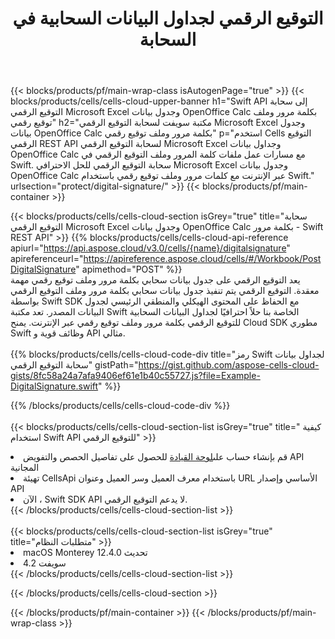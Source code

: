 ﻿---
title:  التوقيع الرقمي لجداول البيانات السحابية في السحابة
description:  Cloud APIs & SDKs لـ Microsoft Excel والتوقيع الرقمي OpenOffice Calc. التوقيع الرقمي لجداول البيانات بواسطة API Cloud Cells. يدعم SDK أنواعًا من لغات التطوير. وهي تشمل Android و C# و Go و Java و NodeJS و Perl و PHP و Python و Ruby و swift.
url: /ar/swift/protect/digital-signature/
---
{{< blocks/products/pf/main-wrap-class isAutogenPage="true" >}}
{{< blocks/products/cells/cells-cloud-upper-banner h1="Swift API إلى سحابة التوقيع الرقمي Microsoft Excel وجدول بيانات OpenOffice Calc بكلمة مرور وملف توقيع رقمي" h2="مكتبة سويفت لسحابة التوقيع الرقمي Microsoft Excel وجدول بيانات OpenOffice Calc بكلمة مرور وملف توقيع رقمي" p="استخدم Cells التوقيع الرقمي REST API لسحابة التوقيع الرقمي Microsoft Excel وجداول بيانات OpenOffice Calc مع مسارات عمل ملفات كلمة المرور وملف التوقيع الرقمي في Swift. سحابة التوقيع الرقمي للحل الاحترافي Microsoft Excel وجدول بيانات OpenOffice Calc عبر الإنترنت مع كلمات مرور وملف توقيع رقمي باستخدام Swift." urlsection="protect/digital-signature/" >}}
{{< blocks/products/pf/main-container >}}

{{< blocks/products/cells/cells-cloud-section isGrey="true" title="سحابة التوقيع الرقمي Microsoft Excel وجدول بيانات OpenOffice Calc بكلمة مرور - Swift REST API" >}}
{{% blocks/products/cells/cells-cloud-api-reference apiurl="https://api.aspose.cloud/v3.0/cells/{name}/digitalsignature" apireferenceurl="https://apireference.aspose.cloud/cells/#/Workbook/PostDigitalSignature" apimethod="POST" %}}
<br/>
يعد التوقيع الرقمي على جدول بيانات سحابي بكلمة مرور وملف توقيع رقمي مهمة معقدة. التوقيع الرقمي يتم تنفيذ جدول بيانات سحابي بكلمة مرور وملف التوقيع الرقمي بواسطة Swift SDK مع الحفاظ على المحتوى الهيكلي والمنطقي الرئيسي لجدول البيانات المصدر. تعد مكتبة Swift الخاصة بنا حلاً احترافيًا لجداول البيانات السحابية للتوقيع الرقمي بكلمة مرور وملف توقيع رقمي عبر الإنترنت. يمنح Cloud SDK مطوري Swift وظائف قوية و API مثالي.
<br/>
<br/>
{{% blocks/products/cells/cells-cloud-code-div title="رمز Swift لجداول بيانات سحابة التوقيع الرقمي" gistPath="https://gist.github.com/aspose-cells-cloud-gists/8fc58a24a7afa9406ef61e1b40c55727.js?file=Example-DigitalSignature.swift" %}}
  
{{% /blocks/products/cells/cells-cloud-code-div %}}
<br/>
<br/>
{{< blocks/products/cells/cells-cloud-section-list isGrey="true" title=" كيفية استخدام Swift API للتوقيع الرقمي" >}}
<li> قم بإنشاء حساب على<a href="https://dashboard.aspose.cloud/">لوحة القيادة</a> للحصول على تفاصيل الحصص والتفويض API المجانية</li>
<li>تهيئة CellsApi باستخدام معرف العميل وسر العميل وعنوان URL الأساسي وإصدار API</li>
<li> الآن ، Swift SDK API لا يدعم التوقيع الرقمي.</li>
{{< /blocks/products/cells/cells-cloud-section-list >}}
<br/>
<br/>
{{< blocks/products/cells/cells-cloud-section-list isGrey="true" title="متطلبات النظام" >}}
<li>macOS Monterey 12.4.0 تحديث</li>
<li>سويفت 4.2</li>
{{< /blocks/products/cells/cells-cloud-section-list >}}

{{< /blocks/products/cells/cells-cloud-section >}}

{{< /blocks/products/pf/main-container >}}
{{< /blocks/products/pf/main-wrap-class >}}

